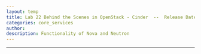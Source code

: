 ```yaml
---
layout: temp
title: Lab 22 Behind the Scenes in OpenStack - Cinder  --  Release Date, Mar. 1 2017
categories: core_services
author: 
description: Functionality of Nova and Neutron
---
```

* * *
